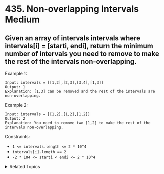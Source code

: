 # 435. Non-overlapping Intervals<br> Medium

## Given an array of intervals intervals where intervals[i] = [starti, endi], return the minimum number of intervals you need to remove to make the rest of the intervals non-overlapping.

Example 1:

```
Input: intervals = [[1,2],[2,3],[3,4],[1,3]]
Output: 1
Explanation: [1,3] can be removed and the rest of the intervals are non-overlapping.
```

Example 2:

```
Input: intervals = [[1,2],[1,2],[1,2]]
Output: 2
Explanation: You need to remove two [1,2] to make the rest of the intervals non-overlapping.
```

Constraints:

- `1 <= intervals.length <= 2 * 10^4`
- `intervals[i].length == 2`
- `-2 * 104 <= starti < endi <= 2 * 10^4`

<details>

<summary> Related Topics </summary>

-   `Interval`

</details>
